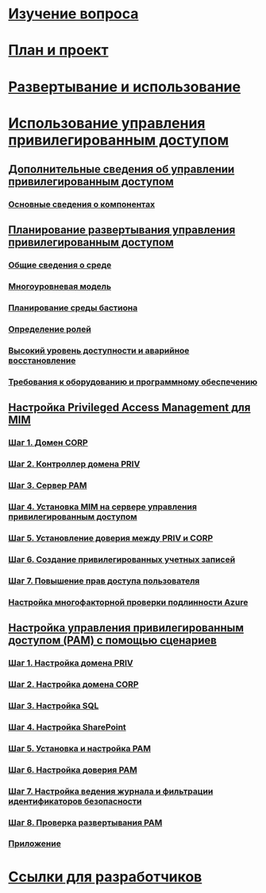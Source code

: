 # [Изучение вопроса](/microsoft-identity-manager/understand-explore/microsoft-identity-manager-2016)
# [План и проект](/microsoft-identity-manager/plan-design/microsoft-identity-manager-2016-supported-platforms)
# [Развертывание и использование](/microsoft-identity-manager/deploy-use/microsoft-identity-manager-deploy)
# [Использование управления привилегированным доступом](privileged-identity-management-for-active-directory-domain-services.md)
## [Дополнительные сведения об управлении привилегированным доступом](privileged-identity-management-for-active-directory-domain-services.md)
### [Основные сведения о компонентах](principles-of-operation.md)
## [Планирование развертывания управления привилегированным доступом](environment-overview.md)
### [Общие сведения о среде](environment-overview.md)
### [Многоуровневая модель](tier-model-for-partitioning-administrative-privileges.md)
### [Планирование среды бастиона](planning-bastion-environment.md)
### [Определение ролей](defining-roles-for-pam.md)
### [Высокий уровень доступности и аварийное восстановление](high-availability-disaster-recovery-considerations-bastion-environment.md)
### [Требования к оборудованию и программному обеспечению](hardware-software-requirements.md)
## [Настройка Privileged Access Management для MIM](configuring-mim-environment-for-pam.md)
### [Шаг 1. Домен CORP](step-1-prepare-corp-domain.md)
### [Шаг 2. Контроллер домена PRIV](step-2-prepare-priv-domain-controller.md)
### [Шаг 3. Сервер PAM](step-3-prepare-pam-server.md)
### [Шаг 4. Установка MIM на сервере управления привилегированным доступом](step-4-install-mim-components-on-pam-server.md)
### [Шаг 5. Установление доверия между PRIV и CORP](step-5-establish-trust-between-priv-corp-forests.md)
### [Шаг 6. Создание привилегированных учетных записей](step-6-transition-group-to-pam.md)
### [Шаг 7. Повышение прав доступа пользователя](step-7-elevate-user-access.md)
### [Настройка многофакторной проверки подлинности Azure](use-azure-mfa-for-activation.md)
## [Настройка управления привилегированным доступом (PAM) с помощью сценариев](sp1-pam-configure-using-scripts.md)
### [Шаг 1. Настройка домена PRIV](sp1-step1-configuring-priv-domain.md)
### [Шаг 2. Настройка домена CORP](sp1-step2-configuring-corp-domain.md)
### [Шаг 3. Настройка SQL](sp1-step3-installing-configuring-sql.md)
### [Шаг 4. Настройка SharePoint](sp1-step4-configuring-sharepoiint.md)
### [Шаг 5. Установка и настройка PAM](sp1-step5-configuring-pam.md)
### [Шаг 6. Настройка доверия PAM](sp1-step6-setup-pam-trust.md)
### [Шаг 7. Настройка ведения журнала и фильтрации идентификаторов безопасности](sp1-step7-setup-sidhistory-sidfiltering.md)
### [Шаг 8. Проверка развертывания PAM](sp1-step8-pam-deployment-verification.md)
### [Приложение](sp1-pam-deployment-addendum.md)
# [Ссылки для разработчиков](/microsoft-identity-manager/reference/microsoft-identity-manager-2016-developer-reference)


<!--HONumber=Sep16_HO4-->


